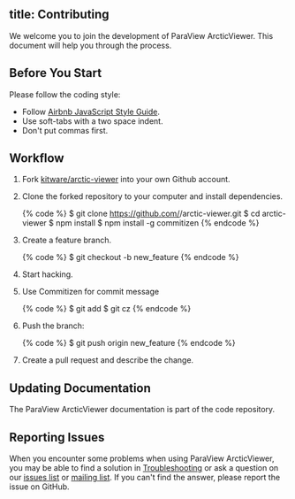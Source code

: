 title: Contributing
---

We welcome you to join the development of ParaView ArcticViewer. This document will help you through the process.

## Before You Start

Please follow the coding style:

- Follow [Airbnb JavaScript Style Guide](https://github.com/airbnb/javascript).
- Use soft-tabs with a two space indent.
- Don't put commas first.

## Workflow

1. Fork [kitware/arctic-viewer](https://github.com/kitware/arctic-viewer) into your own Github account.
2. Clone the forked repository to your computer and install dependencies.

    {% code %}
    $ git clone https://github.com/<username>/arctic-viewer.git
    $ cd arctic-viewer
    $ npm install
    $ npm install -g commitizen
    {% endcode %}

3. Create a feature branch.

    {% code %}
    $ git checkout -b new_feature
    {% endcode %}

4. Start hacking.
5. Use Commitizen for commit message

    {% code %}
    $ git add <newfiles>
    $ git cz
    {% endcode %}

6. Push the branch:

    {% code %}
    $ git push origin new_feature
    {% endcode %}

6. Create a pull request and describe the change.

## Updating Documentation

The ParaView ArcticViewer documentation is part of the code repository.

## Reporting Issues

When you encounter some problems when using ParaView ArcticViewer, you may be able to find a solution in [Troubleshooting](troubleshooting.html) or ask a question on our [issues list](https://github.com/kitware/arctic-viewer/issues) or [mailing list](http://www.paraview.org/mailman/listinfo/paraview). If you can't find the answer, please report the issue on GitHub.
